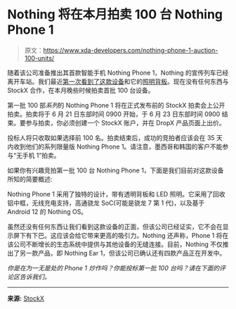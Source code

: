 # Nothing 将在本月拍卖 100 台 Nothing Phone 1

> 原文：<https://www.xda-developers.com/nothing-phone-1-auction-100-units/>

随着该公司准备推出其首款智能手机 Nothing Phone 1，Nothing 的宣传列车已经离开车站。我们最近[第一次看到了这款设备](https://www.xda-developers.com/early-look-upcoming-nothing-phone-1/)和它的[照明背板](https://www.xda-developers.com/nothing-phone-1-illuminating-rear-panel/)。现在没有任何东西与 StockX 合作，在本月晚些时候拍卖首批 100 台设备。

第一批 100 部*系列*的 Nothing Phone 1 将在正式发布前的 StockX 拍卖会上公开拍卖。拍卖将于 6 月 21 日东部时间 0900 开始，于 6 月 23 日东部时间 0900 结束。要参与拍卖，你必须创建一个 StockX 账户，并在 DropX 产品页面上出价。

投标人将只收取如果选择前 100 名。拍卖结束后，成功的竞拍者应该会在 35 天内收到他们的系列限量版 Nothing Phone 1。请注意，墨西哥和韩国的客户不能参与“无手机 1”拍卖。

如果你有兴趣竞拍第一批 100 台 Nothing Phone 1，下面是我们目前对这款设备所知的简要概述:

Nothing Phone 1 采用了独特的设计，带有透明背板和 LED 照明。它采用了回收铝中框，无线充电支持，高通骁龙 SoC(可能是骁龙 7 第 1 代)，以及基于 Android 12 的 Nothing OS。

虽然还没有任何东西让我们看到这款设备的正面，但该公司已经证实，它不会在显示屏下有下巴。这应该会给它带来更高的吸引力。Nothing 还声称，Phone 1 将在该公司不断增长的生态系统中提供与其他设备的无缝连接。目前，Nothing 不仅推出了另一款产品，即 Nothing Ear 1，但该公司已确认还有四款产品正在开发中。

*你是在为一无是处的 Phone 1 炒作吗？你能投标第一批 100 台吗？请在下面的评论区告诉我们。*

* * *

**来源:** [StockX](https://shop-links.co/link/?exclusive=1&publisher_slug=xda&article_name=Hype+Alert%3A+Nothing+will+auction+off+the+first+100+units+of+the+Phone+1&article_url=https%3A%2F%2Fwww.xda-developers.com%2Fnothing-phone-1-auction-100-units%2F&u1=UUxdaUeUpU42052&url=https%3A%2F%2Fstockx.com%2Flp%2Fnothing%2F)